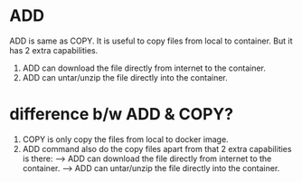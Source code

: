  # ADD
 ADD is same as COPY. It is useful to copy files from local to container. But it has 2 extra capabilities.

1. ADD can download the file directly from internet to the container.
2. ADD can untar/unzip the file directly into the container.
#  difference b/w ADD & COPY?
 1. COPY is only copy the files from local to docker image.
 2. ADD command also do the copy files apart from that 2 extra capabilities is there:
  --> ADD can download the file directly from internet to the container.
  --> ADD can untar/unzip the file directly into the container.